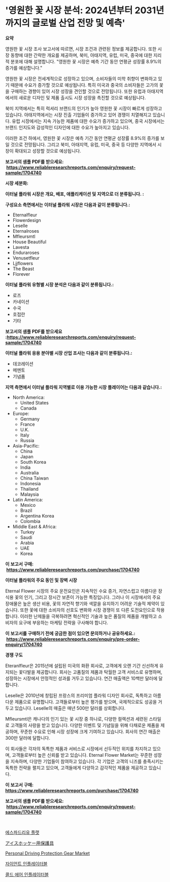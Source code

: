 <p><h1>'영원한 꽃 시장 분석: 2024년부터 2031년까지의 글로벌 산업 전망 및 예측'</h1></p><p><strong>요약</strong></p>
<p><p>영원한 꽃 시장 조사 보고서에 따르면, 시장 조건과 관련된 정보를 제공합니다. 또한 시장 동향에 대한 간략한 개요를 제공하며, 북미, 아태지역, 유럽, 미국, 중국에 대한 지리적 분포에 대해 설명합니다. "영원한 꽃 시장은 예측 기간 동안 연평균 성장률 8.9%의 증가를 예상합니다." </p><p>영원한 꽃 시장은 전세계적으로 성장하고 있으며, 소비자들의 미학 취향이 변화하고 있기 때문에 수요가 증가할 것으로 예상됩니다. 특히 미국과 중국의 소비자들은 고가의 꽃을 구매하는 경향이 있어 시장 성장을 견인할 것으로 전망됩니다. 또한 유럽과 아태지역에서의 새로운 디자인 및 제품 출시도 시장 성장을 촉진할 것으로 예상됩니다.</p><p>북미 지역에서는 특히 럭셔리 브랜드의 인기가 높아 영원한 꽃 시장이 빠르게 성장하고 있습니다. 아태지역에서는 시장 진출 기업들이 증가하고 있어 경쟁이 치열해지고 있습니다. 유럽 시장에서는 지속 가능한 제품에 대한 수요가 증가하고 있으며, 중국 시장에서는 브랜드 인지도와 감성적인 디자인에 대한 수요가 높아지고 있습니다.</p><p>이러한 조건 하에서, 영원한 꽃 시장은 예측 기간 동안 연평균 성장률 8.9%의 증가를 보일 것으로 전망됩니다. 그리고 북미, 아태지역, 유럽, 미국, 중국 등 다양한 지역에서 시장이 확대되고 성장할 것으로 예상됩니다.</p></p>
<p><strong>보고서의 샘플 PDF를 받으세요: &nbsp;<a href="https://www.reliableresearchreports.com/enquiry/request-sample/1704740">https://www.reliableresearchreports.com/enquiry/request-sample/1704740</a></strong></p>
<p><strong>시장 세분화:</strong></p>
<p><strong> 이터널 플라워 시장은 개요, 배포, 애플리케이션 및 지역으로 더 분류됩니다. :</strong></p>
<p><strong>구성요소 측면에서는 이터널 플라워 시장은 다음과 같이 분류됩니다.:</strong></p>
<p><ul><li>Eternalfleur</li><li>Flowerdesign</li><li>Leselle</li><li>Eternalroses</li><li>Mfleursmtl</li><li>House Beautiful</li><li>Lavesta</li><li>Enduraroses</li><li>Venusetfleur</li><li>Ljjflowers</li><li>The Beast</li><li>Florever</li></ul></p>
<p><strong> 이터널 플라워 유형별 시장 분석은 다음과 같이 분류됩니다.:</strong></p>
<p><ul><li>로즈</li><li>카네이션</li><li>수국</li><li>호접란</li><li>기타</li></ul></p>
<p><strong>보고서의 샘플 PDF를 받으세요 :<a href="https://www.reliableresearchreports.com/enquiry/request-sample/1704740">https://www.reliableresearchreports.com/enquiry/request-sample/1704740</a></strong></p>
<p><strong> 이터널 플라워 응용 분야별 시장 산업 조사는 다음과 같이 분류됩니다.:</strong></p>
<p><ul><li>데코레이션</li><li>메멘토</li><li>기념품</li></ul></p>
<p><strong>지역 측면에서 이터널 플라워 지역별로 이용 가능한 시장 플레이어는 다음과 같습니다.:</strong></p>
<p><ul>
    <li>
        North America:
        <ul>
            <li>United States</li>
            <li>Canada</li>
        </ul>
    </li>
    <li>
        Europe:
        <ul>
            <li>Germany</li>
            <li>France</li>
            <li>U.K.</li>
            <li>Italy</li>
            <li>Russia</li>
        </ul>
    </li>
    <li>
        Asia-Pacific:
        <ul>
            <li>China</li>
            <li>Japan</li>
            <li>South Korea</li>
            <li>India</li>
            <li>Australia</li>
            <li>China Taiwan</li>
            <li>Indonesia</li>
            <li>Thailand</li>
            <li>Malaysia</li>
        </ul>
    </li>
    <li>
        Latin America:
        <ul>
            <li>Mexico</li>
            <li>Brazil</li>
            <li>Argentina Korea</li>
            <li>Colombia</li>
        </ul>
    </li>
    <li>
        Middle East & Africa:
        <ul>
            <li>Turkey</li>
            <li>Saudi</li>
            <li>Arabia</li>
            <li>UAE</li>
            <li>Korea</li>
        </ul>
    </li>
    </ul></p>
<p><strong>이 보고서 구매: &nbsp;<a href="https://www.reliableresearchreports.com/purchase/1704740">https://www.reliableresearchreports.com/purchase/1704740</a></strong></p>
<p><strong>이터널 플라워의 주요 동인 및 장벽 시장</strong></p>
<p><p>Eternal Flower 시장의 주요 운전요인은 지속적인 수요 증가, 자연스럽고 아름다운 장식용 꽃의 인기, 그리고 장시간 보존이 가능한 특징입니다. 그러나 이 시장에서의 주요 장애물은 높은 생산 비용, 꽃의 자연적 향기와 색깔을 유지하기 어려운 기술적 제약이 있습니다. 또한 꽃에 대한 소비자의 선호도 변화와 시장 경쟁이 또 다른 도전요인으로 작용합니다. 이러한 난제들을 극복하려면 혁신적인 기술과 높은 품질의 제품을 개발하고 소비자의 요구에 부응하는 마케팅 전략을 구사해야 합니다.</p></p>
<p><strong>이 보고서를 구매하기 전에 궁금한 점이 있으면 문의하거나 공유하세요.: &nbsp;<a href="https://www.reliableresearchreports.com/enquiry/pre-order-enquiry/1704740">https://www.reliableresearchreports.com/enquiry/pre-order-enquiry/1704740</a></strong></p>
<p><strong>경쟁 구도</strong></p>
<p><p>Eteranlfleur은 2015년에 설립된 미국의 화환 회사로, 고객에게 오랜 기간 신선하게 유지되는 꽃다발을 제공합니다. 회사는 고품질의 제품과 탁월한 고객 서비스로 유명하며, 성장하는 시장에서 안정적인 성과를 거두고 있습니다. 연간 매출액은 10백만 달러에 달합니다.</p><p>Leselle은 2010년에 창립된 프랑스의 프리미엄 플라워 디자인 회사로, 독특하고 아름다운 제품으로 유명합니다. 고객들로부터 높은 평가를 받으며, 국제적으로도 성공을 거두고 있습니다. Leselle의 매출은 매년 500만 달러를 상회합니다.</p><p>Mfleursmtl은 캐나다의 인기 있는 꽃 시장 중 하나로, 다양한 컬렉션과 세련된 스타일로 고객들의 사랑을 받고 있습니다. 다양한 이벤트 및 기념일을 위해 다채로운 제품을 제공하며, 꾸준한 수요로 인해 시장 성장에 크게 기여하고 있습니다. 회사의 연간 매출은 300만 달러에 달합니다.</p><p>이 회사들은 각자의 독특한 제품과 서비스로 시장에서 선두적인 위치를 차지하고 있으며, 고객들로부터 높은 신뢰를 받고 있습니다. Eternal Flower Market는 꾸준한 성장을 지속하며, 다양한 기업들이 참여하고 있습니다. 각 기업은 고객의 니즈를 충족시키는 독특한 전략을 펼치고 있으며, 고객들에게 다양하고 감각적인 제품을 제공하고 있습니다.</p></p>
<p><strong>이 보고서 구매: &nbsp; <a href="https://www.reliableresearchreports.com/purchase/1704740">https://www.reliableresearchreports.com/purchase/1704740</a></strong></p>
<p><strong>보고서의 샘플 PDF를 받으세요: &nbsp;<a href="https://www.reliableresearchreports.com/enquiry/request-sample/1704740">https://www.reliableresearchreports.com/enquiry/request-sample/1704740</a></strong><strong></strong></p>
<p>&nbsp;</p>
<p><p><a href="https://github.com/vss5505pa7z1p/Market-Research-Report-List-1/blob/main/7761737187305.md">에스파드리유 플랫</a></p><p><a href="https://github.com/vhemk0794148/Market-Research-Report-List-1/blob/main/5871142187430.md">アイスホッケー用保護具</a></p><p><a href="https://view.publitas.com/reportprime-1/personal-driving-protection-gear-market-research-report-reveals-the-latest-trends-and-opportunities-of-this-market-for-period-from-2024-2031/">Personal Driving Protection Gear Market</a></p><p><a href="https://medium.com/@guillermtroolson67766/%EA%B1%B0%EB%8C%80-%EC%9D%B8%ED%94%8C%EB%A0%88%EC%9D%B4%ED%84%B0%EB%B8%94-%EC%8B%9C%EC%9E%A5-%EC%A0%84%EB%A7%9D-%EC%82%B0%EC%97%85-%EA%B0%9C%EC%9A%94-%EB%B0%8F-%EC%98%88%EC%B8%A1-2024%EB%85%84%EB%B6%80%ED%84%B0-2031%EB%85%84-f1058a43861b">자이언트 인플레이터블</a></p><p><a href="https://medium.com/@guillermtroolson67766/%ED%95%9C%EA%B5%AD%EC%96%B4-2031%EB%85%84%EA%B9%8C%EC%A7%80-%EC%84%B1%EA%B3%B5%EC%A0%81%EC%9D%B8-%EB%B9%84%EC%A6%88%EB%8B%88%EC%8A%A4-%EC%A0%84%EB%9E%B5%EC%9D%98-%EC%97%B4%EC%87%A0%EA%B0%80-%EB%90%98%EB%8A%94-cold-air-inflatables-%EC%8B%9C%EC%9E%A5-%EC%98%88%EC%B8%A1-779771f31e75">콜드 에어 인플레이터블</a></p></p>